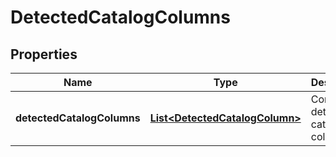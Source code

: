 
# DetectedCatalogColumns

## Properties
Name | Type | Description | Notes
------------ | ------------- | ------------- | -------------
**detectedCatalogColumns** | [**List&lt;DetectedCatalogColumn&gt;**](DetectedCatalogColumn.md) | Contains all deteted catalog columns |  [optional]



